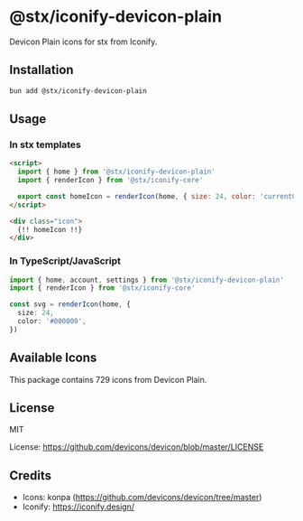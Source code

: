 # @stx/iconify-devicon-plain

Devicon Plain icons for stx from Iconify.

## Installation

```bash
bun add @stx/iconify-devicon-plain
```

## Usage

### In stx templates

```html
<script>
  import { home } from '@stx/iconify-devicon-plain'
  import { renderIcon } from '@stx/iconify-core'

  export const homeIcon = renderIcon(home, { size: 24, color: 'currentColor' })
</script>

<div class="icon">
  {!! homeIcon !!}
</div>
```

### In TypeScript/JavaScript

```typescript
import { home, account, settings } from '@stx/iconify-devicon-plain'
import { renderIcon } from '@stx/iconify-core'

const svg = renderIcon(home, {
  size: 24,
  color: '#000000',
})
```

## Available Icons

This package contains 729 icons from Devicon Plain.

## License

MIT

License: https://github.com/devicons/devicon/blob/master/LICENSE

## Credits

- Icons: konpa (https://github.com/devicons/devicon/tree/master)
- Iconify: https://iconify.design/
